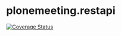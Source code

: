 # plonemeeting.restapi

[![Coverage Status](https://coveralls.io/repos/github/IMIO/plonemeeting.restapi/badge.svg?branch=master)](https://coveralls.io/github/IMIO/plonemeeting.restapi?branch=master)
